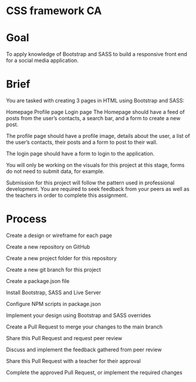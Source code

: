 # CSS framework CA

# Goal

To apply knowledge of Bootstrap and SASS to build a responsive front end for a social media application.

# Brief

You are tasked with creating 3 pages in HTML using Bootstrap and SASS:

Homepage
Profile page
Login page
The Homepage should have a feed of posts from the user’s contacts, a search bar, and a form to create a new post.

The profile page should have a profile image, details about the user, a list of the user’s contacts, their posts and a form to post to their wall.

The login page should have a form to login to the application.

You will only be working on the visuals for this project at this stage, forms do not need to submit data, for example.

Submission for this project will follow the pattern used in professional development. You are required to seek feedback from your peers as well as the teachers in order to complete this assignment.

# Process

Create a design or wireframe for each page

Create a new repository on GitHub

Create a new project folder for this repository

Create a new git branch for this project

Create a package.json file

Install Bootstrap, SASS and Live Server

Configure NPM scripts in package.json

Implement your design using Bootstrap and SASS overrides

Create a Pull Request to merge your changes to the main branch

Share this Pull Request and request peer review

Discuss and implement the feedback gathered from peer review

Share this Pull Request with a teacher for their approval

Complete the approved Pull Request, or implement the required changes
